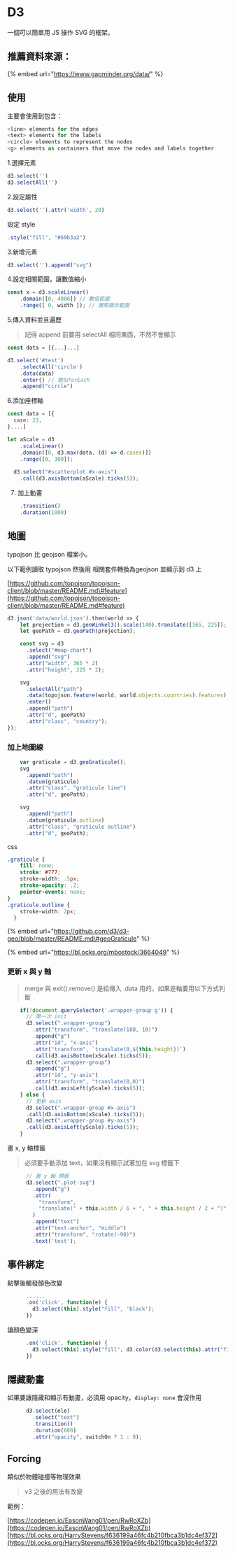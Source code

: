 # D3

一個可以簡單用 JS 操作 SVG 的框架。

## 推薦資料來源：

{% embed url="https://www.gapminder.org/data/" %}

## 使用

主要會使用到包含：

```javascript
<line> elements for the edges
<text> elements for the labels
<circle> elements to represent the nodes
<g> elements as containers that move the nodes and labels together
```

1.選擇元素

```javascript
d3.select('')
d3.selectAll('')
```

2.設定屬性

```javascript
d3.select('').attr('width', 20)
```

設定 style

```javascript
.style("fill", "#69b3a2")
```

3.新增元素

```javascript
d3.select('').append("svg")
```

4.設定相關範圍，讓數值縮小

```javascript
const x = d3.scaleLinear()
    .domain([0, 4000]) // 數值範圍
    .range([ 0, width ]); // 實際顯示範圍
```

5.傳入資料並且遍歷

> 記得 append 前要用 selectAll 相同東西，不然不會顯示

```javascript
const data = [{...}...]

d3.select('#test')
    .selectAll('circle')
    .data(data)
    .enter() // 類似forEach
    .append("circle")
```

6.添加座標軸

```javascript
const data = [{
  case: 23,
}....]

let aScale = d3
    .scaleLinear()
    .domain([0, d3.max(data, (d) => d.cases)])
    .range([0, 300]);
  
  d3.select("#scatterplot #x-axis")
    .call(d3.axisBottom(aScale).ticks(5));
```

7. 加上動畫

```javascript
    .transition()
    .duration(1000)
```

## 地圖

typojson 比 geojson 檔案小。

以下範例讀取 typojson 然後用 相關套件轉換為geojson 並顯示到 d3 上

[https://github.com/topojson/topojson-client/blob/master/README.md\#feature](https://github.com/topojson/topojson-client/blob/master/README.md#feature)

```javascript
d3.json('data/world.json').then(world => {
    let projection = d3.geoWinkel3().scale(140).translate([365, 225]);
    let geoPath = d3.geoPath(projection);

    const svg = d3
      .select("#map-chart")
      .append("svg")
      .attr("width", 365 * 2)
      .attr("height", 225 * 2);

    svg
      .selectAll("path")
      .data(topojson.feature(world, world.objects.countries).features)
      .enter()
      .append("path")
      .attr("d", geoPath)
      .attr("class", "country");
});
```

### 加上地圖線

```javascript
    var graticule = d3.geoGraticule();
    svg
      .append("path")
      .datum(graticule)
      .attr("class", "graticule line")
      .attr("d", geoPath);

    svg
      .append("path")
      .datum(graticule.outline)
      .attr("class", "graticule outline")
      .attr("d", geoPath);
```

css

```css
.graticule {
    fill: none;
    stroke: #777;
    stroke-width: .5px;
    stroke-opacity: .2;
    pointer-events: none;
}
.graticule.outline {
    stroke-width: 2px;
  }
```

{% embed url="https://github.com/d3/d3-geo/blob/master/README.md\#geoGraticule" %}

{% embed url="https://bl.ocks.org/mbostock/3664049" %}

###  更新 x 與 y 軸

> merge 與 exit\(\).remove\(\) 是給傳入 .data 用的，如果是軸要用以下方式判斷

```javascript
    if(!document.querySelector('.wrapper-group g')) {
      // 第一次 init
      d3.select(".wrapper-group")
        .attr("transform", "translate(180, 10)")
        .append("g")
        .attr("id", "x-axis")
        .attr("transform", `translate(0,${this.height})`)
        .call(d3.axisBottom(xScale).ticks(5));
      d3.select(".wrapper-group")
        .append("g")
        .attr("id", "y-axis")
        .attr("transform", "translate(0,0)")
        .call(d3.axisLeft(yScale).ticks(5));
    } else {
      // 更新 axis
      d3.select(".wrapper-group #x-axis")
      .call(d3.axisBottom(xScale).ticks(5));
      d3.select(".wrapper-group #y-axis")
      .call(d3.axisLeft(yScale).ticks(5));
    }
```

畫 x, y 軸標籤

> 必須要手動添加 text，如果沒有顯示試著加在 svg 標籤下

```javascript
      // 畫 y 軸 標籤
      d3.select(".plot-svg")
        .append("g")
        .attr(
          "transform",
          "translate(" + this.width / 6 + ", " + this.height / 2 + ")"
        )
        .append("text")
        .attr("text-anchor", "middle")
        .attr("transform", "rotate(-90)")
        .text('test');
```

## 事件綁定

點擊後觸發顏色改變

```javascript
      ......
      .on('click', function(e) {
        d3.select(this).style("fill", 'black');
      })
```

讓顏色變深

```javascript
      .on('click', function(e) {
        d3.select(this).style("fill", d3.color(d3.select(this).attr("fill")).darker());
      })
```

## 隱藏動畫

如果要讓隱藏和顯示有動畫，必須用 opacity，`display: none` 會沒作用

```javascript
      d3.select(ele)
        .select("text")
        .transition()
        .duration(600)
        .attr("opacity", switchOn ? 1 : 0);
```

## Forcing

類似於物體碰撞等物理效果

> v3 之後的用法有改變

範例：

[https://codepen.io/EasonWang01/pen/RwRoXZb](https://codepen.io/EasonWang01/pen/RwRoXZb)[https://bl.ocks.org/HarryStevens/f636199a46fc4b210fbca3b1dc4ef372](https://bl.ocks.org/HarryStevens/f636199a46fc4b210fbca3b1dc4ef372)

